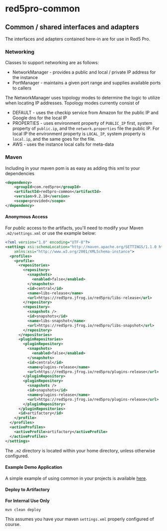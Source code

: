 # red5pro-common

## Common / shared interfaces and adapters

The interfaces and adapters contained here-in are for use in Red5 Pro.

### Networking

Classes to support networking are as follows:

* NetworkManager - provides a public and local / private IP address for the instance
* PortManager - maintains a given port range and supplies available ports to callers

The NetworkManager uses topology modes to determine the logic to utilize when locating IP addresses. Topology modes currently consist of
* DEFAULT - uses the checkip service from Amazon for the public IP and Google dns for the local IP 
* PROPERTIES - uses environment property of `PUBLIC_IP` first, system property of `public.ip`, and the `network.properties` file the public IP. For local IP the environment property is `LOCAL_IP`, system property is `local.ip`, and the same goes for the file.
* AWS - uses the instance local calls for meta-data

### Maven

Including in your maven pom is as easy as adding this xml to your dependencies

```xml
<dependency>
    <groupId>com.red5pro</groupId>
    <artifactId>red5pro-common</artifactId>
    <version>9.2.10</version>
    <scope>provided</scope>
</dependency>
```

#### Anonymous Access

For *public* access to the artifacts, you'll need to modify your Maven `.m2/settings.xml` or use the example below:

```xml
<?xml version="1.0" encoding="UTF-8"?>
<settings xsi:schemaLocation="http://maven.apache.org/SETTINGS/1.1.0 http://maven.apache.org/xsd/settings-1.1.0.xsd" xmlns="http://maven.apache.org/SETTINGS/1.1.0"
    xmlns:xsi="http://www.w3.org/2001/XMLSchema-instance">
  <profiles>
    <profile>
      <repositories>
        <repository>
          <snapshots>
            <enabled>false</enabled>
          </snapshots>
          <id>central</id>
          <name>libs-release</name>
          <url>https://red5pro.jfrog.io/red5pro/libs-release</url>
        </repository>
        <repository>
          <snapshots />
          <id>snapshots</id>
          <name>libs-snapshot</name>
          <url>https://red5pro.jfrog.io/red5pro/libs-snapshot</url>
        </repository>
      </repositories>
      <pluginRepositories>
        <pluginRepository>
          <snapshots>
            <enabled>false</enabled>
          </snapshots>
          <id>central</id>
          <name>plugins-release</name>
          <url>https://red5pro.jfrog.io/red5pro/plugins-release</url>
        </pluginRepository>
        <pluginRepository>
          <snapshots />
          <id>snapshots</id>
          <name>plugins-release</name>
          <url>https://red5pro.jfrog.io/red5pro/plugins-release</url>
        </pluginRepository>
      </pluginRepositories>
      <id>artifactory</id>
    </profile>
  </profiles>
  <activeProfiles>
    <activeProfile>artifactory</activeProfile>
  </activeProfiles>
</settings>
```
The `.m2` directory is located within your home directory, unless otherwise configured.

#### Example Demo Application

A simple example of using common in your projects is available [here](https://github.com/red5pro/red5pro-server-examples/tree/develop/common-demo).


#### Deploy to Artifactory

**For Internal Use Only**

`mvn clean deploy`

This assumes you have your maven `settings.xml` properly configured of course.
